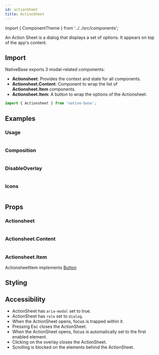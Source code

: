 ```yaml
---
id: actionSheet
title: ActionSheet
---
```


import { ComponentTheme } from '../../src/components';

An Action Sheet is a dialog that displays a set of options. It appears on top of the app's content.

## Import

NativeBase exports 3 modal-related components:

- **Actionsheet**: Provides the context and state for all components.
- **Actionsheet.Content**: Component to wrap the list of **Actionsheet.Item** components.
- **Actionsheet.Item**: A button to wrap the options of the Actionsheet.

```jsx
import { Actionsheet } from 'native-base';
```

## Examples

### Usage

```ComponentSnackPlayer path=composites,Actionsheet,Usage.tsx

```

### Composition

```ComponentSnackPlayer path=composites,Actionsheet,Composition.tsx

```

### DisableOverlay

```ComponentSnackPlayer path=composites,Actionsheet,DisableOverlay.tsx

```

### Icons

```ComponentSnackPlayer path=composites,Actionsheet,Icon.tsx

```

## Props

### Actionsheet

```ComponentPropTable path=composites,Actionsheet,Actionsheet.tsx

```

### Actionsheet.Content

```ComponentPropTable path=composites,Actionsheet,ActionsheetContent.tsx

```

### Actionsheet.Item

ActionsheetItem implements [Button](button#props)

## Styling

<ComponentTheme name="actionsheet" />

## Accessibility

- ActionSheet has `aria-modal` set to true.
- ActionSheet has `role` set to `dialog`.
- When the ActionSheet opens, focus is trapped within it.
- Pressing Esc closes the ActionSheet.
- When the ActionSheet opens, focus is automatically set to the first enabled element.
- Clicking on the overlay closes the ActionSheet.
- Scrolling is blocked on the elements behind the ActionSheet.
